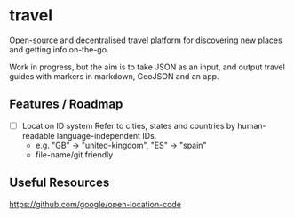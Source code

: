 # travel
Open-source and decentralised travel platform for discovering new places and getting info on-the-go.

Work in progress, but the aim is to take JSON as an input, and output travel guides with markers in markdown, GeoJSON and an app.

## Features / Roadmap

- [ ] Location ID system
  Refer to cities, states and countries by human-readable language-independent IDs.
  - e.g. "GB" -> "united-kingdom", "ES" -> "spain"
  - file-name/git friendly

## Useful Resources

https://github.com/google/open-location-code
